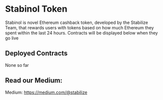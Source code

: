 # Stabinol Token
Stabinol is novel Ethereum cashback token, developed by the Stabilize Team, that rewards users with tokens based on how much Ethereum they spent within the last 24 hours. Contracts will be displayed below when they go live

## Deployed Contracts
None so far

## Read our Medium:
Medium: https://medium.com/@stabilize
